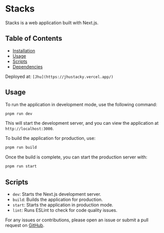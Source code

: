 
# Stacks

Stacks is a web application built with Next.js.
## Table of Contents

- [Installation](#installation)
- [Usage](#usage)
- [Scripts](#scripts)
- [Dependencies](#dependencies)


Deployed at: `[Jhu](https://jhustacky.vercel.app/)`



## Usage

To run the application in development mode, use the following command:

```bash
pnpm run dev
```

This will start the development server, and you can view the application at `http://localhost:3000`.

To build the application for production, use:

```bash
pnpm run build
```

Once the build is complete, you can start the production server with:

```bash
pnpm run start
```

## Scripts

- `dev`: Starts the Next.js development server.
- `build`: Builds the application for production.
- `start`: Starts the application in production mode.
- `lint`: Runs ESLint to check for code quality issues.

For any issues or contributions, please open an issue or submit a pull request on [GitHub](https://github.com/your-username/stacks).
